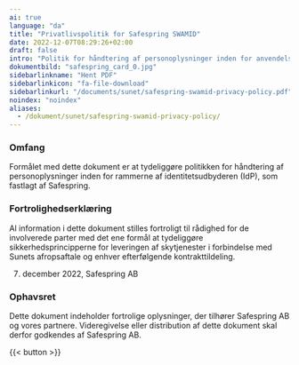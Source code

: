 ```yaml
---
ai: true
language: "da"
title: "Privatlivspolitik for Safespring SWAMID"
date: 2022-12-07T08:29:26+02:00
draft: false
intro: "Politik for håndtering af personoplysninger inden for anvendelsesområdet for identitetsudbyderen (IdP), som fastlagt af Safespring"
dokumentbild: "safespring_card_0.jpg"
sidebarlinkname: "Hent PDF"
sidebarlinkicon: "fa-file-download"
sidebarlinkurl: "/documents/sunet/safespring-swamid-privacy-policy.pdf"
noindex: "noindex"
aliases:
  - /dokument/sunet/safespring-swamid-privacy-policy/
---
```

### Omfang

Formålet med dette dokument er at tydeliggøre politikken for håndtering af personoplysninger inden for rammerne af identitetsudbyderen (IdP), som fastlagt af Safespring.

### Fortrolighedserklæring

Al information i dette dokument stilles fortroligt til rådighed for de involverede parter med det ene formål at tydeliggøre sikkerhedsprincipperne for leveringen af skytjenester i forbindelse med Sunets afropsaftale og enhver efterfølgende kontrakttildeling.

7. december 2022, Safespring AB

### Ophavsret

Dette dokument indeholder fortrolige oplysninger, der tilhører Safespring AB og vores partnere. Videregivelse eller distribution af dette dokument skal derfor godkendes af Safespring AB.

{{< button >}}
